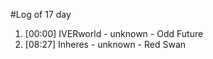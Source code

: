 #Log of 17 day

1. [00:00] IVERworld - unknown - Odd Future
1. [08:27] Inheres - unknown - Red Swan
